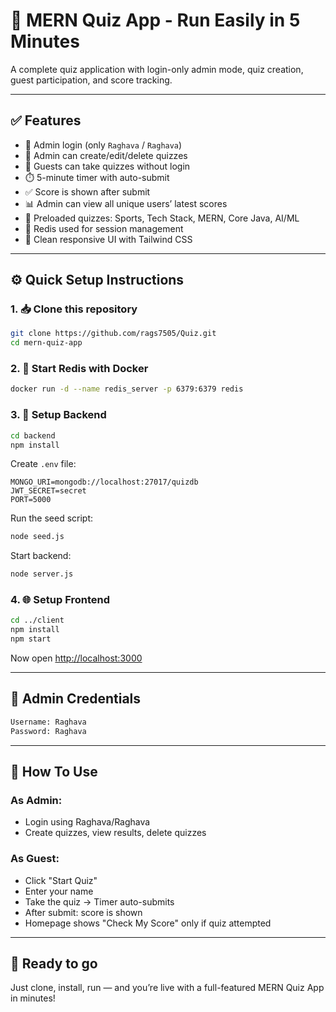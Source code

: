 # 🚀 MERN Quiz App - Run Easily in 5 Minutes

A complete quiz application with login-only admin mode, quiz creation, guest participation, and score tracking.

---

## ✅ Features

* 👑 Admin login (only `Raghava` / `Raghava`)
* 📝 Admin can create/edit/delete quizzes
* 👥 Guests can take quizzes without login
* ⏱️ 5-minute timer with auto-submit
* ✅ Score is shown after submit
* 📊 Admin can view all unique users’ latest scores
* 🧠 Preloaded quizzes: Sports, Tech Stack, MERN, Core Java, AI/ML
* 💽 Redis used for session management
* 💅 Clean responsive UI with Tailwind CSS

---

## ⚙️ Quick Setup Instructions

### 1. 📥 Clone this repository

```bash
git clone https://github.com/rags7505/Quiz.git
cd mern-quiz-app
```

### 2. 🐳 Start Redis with Docker

```bash
docker run -d --name redis_server -p 6379:6379 redis
```

### 3. 🔧 Setup Backend

```bash
cd backend
npm install
```

Create `.env` file:

```env
MONGO_URI=mongodb://localhost:27017/quizdb
JWT_SECRET=secret
PORT=5000
```

Run the seed script:

```bash
node seed.js
```

Start backend:

```bash
node server.js
```

### 4. 🌐 Setup Frontend

```bash
cd ../client
npm install
npm start
```

Now open [http://localhost:3000](http://localhost:3000)

---

## 🔐 Admin Credentials

```bash
Username: Raghava
Password: Raghava
```

---

## 🧪 How To Use

### As Admin:

* Login using Raghava/Raghava
* Create quizzes, view results, delete quizzes

### As Guest:

* Click "Start Quiz"
* Enter your name
* Take the quiz → Timer auto-submits
* After submit: score is shown
* Homepage shows "Check My Score" only if quiz attempted

---

## 🧠 Ready to go

Just clone, install, run — and you’re live with a full-featured MERN Quiz App in minutes!
